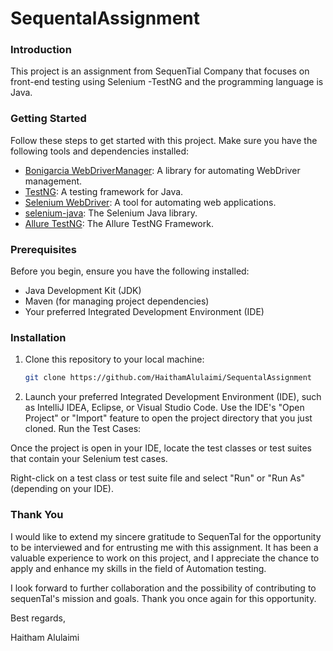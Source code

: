 # SequentalAssignment

### Introduction 
This project is an assignment from SequenTial Company that focuses on front-end testing using Selenium -TestNG and the programming language is Java.


### Getting Started
Follow these steps to get started with this project. Make sure you have the following tools and dependencies installed:

- [Bonigarcia WebDriverManager](https://github.com/bonigarcia/webdrivermanager): A library for automating WebDriver management.
- [TestNG](https://testng.org/): A testing framework for Java.
- [Selenium WebDriver](https://www.selenium.dev/documentation/en/webdriver/): A tool for automating web applications.
- [selenium-java](https://www.selenium.dev/downloads/): The Selenium Java library.
- [Allure TestNG](https://mvnrepository.com/artifact/io.qameta.allure/allure-testng): The Allure TestNG Framework.
### Prerequisites

Before you begin, ensure you have the following installed:

- Java Development Kit (JDK)
- Maven (for managing project dependencies)
- Your preferred Integrated Development Environment (IDE)

### Installation

1. Clone this repository to your local machine:

   ```bash
   git clone https://github.com/HaithamAlulaimi/SequentalAssignment

2. Launch your preferred Integrated Development Environment (IDE), such as IntelliJ IDEA, Eclipse, or Visual Studio Code.
Use the IDE's "Open Project" or "Import" feature to open the project directory that you just cloned.
Run the Test Cases:

Once the project is open in your IDE, locate the test classes or test suites that contain your Selenium test cases.

Right-click on a test class or test suite file and select "Run" or "Run As" (depending on your IDE).


### Thank You

I would like to extend my sincere gratitude to SequenTal for the opportunity to be interviewed and for entrusting me with this assignment. It has been a valuable experience to work on this project, and I appreciate the chance to apply and enhance my skills in the field of Automation testing.

I look forward to further collaboration and the possibility of contributing to sequenTal's mission and goals. Thank you once again for this opportunity.

Best regards,

Haitham Alulaimi
